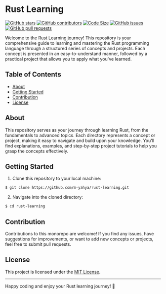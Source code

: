 # Rust Learning

[![GitHub stars](https://img.shields.io/github/stars/m-yahya/rust-learning.svg?style=social)](https://github.com/m-yahya/rust-learning/stargazers)
[![GitHub contributors](https://img.shields.io/github/contributors/m-yahya/rust-learning.svg)](https://github.com/m-yahya/rust-learning/graphs/contributors)
[![Code Size](https://img.shields.io/github/languages/code-size/m-yahya/rust-learning.svg)](https://github.com/m-yahya/rust-learning)
[![GitHub issues](https://img.shields.io/github/issues/m-yahya/rust-learning.svg)](https://github.com/m-yahya/rust-learning/issues)
[![GitHub pull requests](https://img.shields.io/github/issues-pr/m-yahya/rust-learning.svg)](https://github.com/m-yahya/rust-learning/pulls)

Welcome to the Rust Learning journey! This repository is your comprehensive guide to learning and mastering the Rust programming language through a structured series of concepts and projects. Each concept is presented in an easy-to-understand manner, followed by a practical project that allows you to apply what you've learned.

## Table of Contents

- [About](#about)
- [Getting Started](#getting-started)
- [Contribution](#contribution)
- [License](#license)

## About

This repository serves as your journey through learning Rust, from the fundamentals to advanced topics. Each directory represents a concept or project, making it easy to navigate and build upon your knowledge. You'll find explanations, examples, and step-by-step project tutorials to help you grasp the concepts effectively.

## Getting Started

1. Clone this repository to your local machine:

```bash
$ git clone https://github.com/m-yahya/rust-learning.git
```

2. Navigate into the cloned directory:

```bash
$ cd rust-learning
```

## Contribution

Contributions to this monorepo are welcome! If you find any issues, have suggestions for improvements, or want to add new concepts or projects, feel free to submit pull requests.

## License

This project is licensed under the [MIT License](./LICENSE).

---

Happy coding and enjoy your Rust learning journey! 🦀
